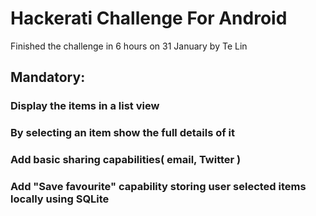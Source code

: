 # Hackerati Challenge For Android

Finished the challenge in 6 hours on 31 January by Te Lin

## Mandatory: 
### Display the items in a list view
### By selecting an item show the full details of it
### Add basic sharing capabilities( email, Twitter )
### Add "Save favourite" capability storing user selected items locally using SQLite
